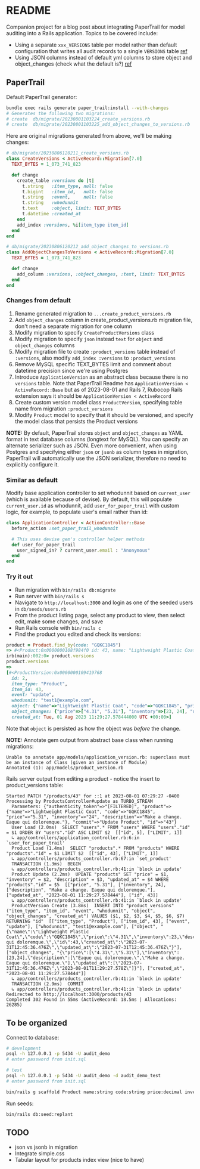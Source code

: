 # README

Companion project for a blog post about integrating PaperTrail for model auditing into a Rails application. Topics to be covered include:

* Using a separate `xxx_VERSIONS` table per model rather than default configuration that writes all audit records to a single `VERSIONS` table [ref](https://github.com/paper-trail-gem/paper_trail#6a-custom-version-classes)
* Using JSON columns instead of default yml columns to store object and object_changes (check what the default is?) [ref](https://github.com/paper-trail-gem/paper_trail#6b-custom-serializer)

## PaperTrail

Default PaperTrail generator:

```bash
bundle exec rails generate paper_trail:install --with-changes
# Generates the following two migrations:
# create  db/migrate/20230801103224_create_versions.rb
# create  db/migrate/20230801103225_add_object_changes_to_versions.rb
```

Here are original migrations generated from above, we'll be making changes:

```ruby
# db/migrate/20230806120211_create_versions.rb
class CreateVersions < ActiveRecord::Migration[7.0]
  TEXT_BYTES = 1_073_741_823

  def change
    create_table :versions do |t|
      t.string   :item_type, null: false
      t.bigint   :item_id,   null: false
      t.string   :event,     null: false
      t.string   :whodunnit
      t.text     :object, limit: TEXT_BYTES
      t.datetime :created_at
    end
    add_index :versions, %i[item_type item_id]
  end
end
```

```ruby
# db/migrate/20230806120212_add_object_changes_to_versions.rb
class AddObjectChangesToVersions < ActiveRecord::Migration[7.0]
  TEXT_BYTES = 1_073_741_823

  def change
    add_column :versions, :object_changes, :text, limit: TEXT_BYTES
  end
end
```

### Changes from default

1. Rename generated migration to `...create_product_versions.rb`
2. Add `object_changes` column in create_product_versions.rb migration file, don't need a separate migration for one column
3. Modify migration to specify `CreateProductVersions` class
4. Modify migration to specify `json` instead `text` for `object` and `object_changes` columns
5. Modify migration file to create `:product_versions` table instead of `:versions`, also modify `add_index :versions` to `:product_versions`
6. Remove MySQL specific TEXT_BYTES limit and comment about datetime precision since we're using Postgres
7. Introduce `ApplicationVersion` as an abstract class because there is no `versions` table. Note that PaperTrail Readme has `ApplicationVersion < ActiveRecord::Base` but as of 2023-08-01 and Rails 7, Rubocop Rails extension says it should be `ApplicationVersion < ActiveRecord`
8. Create custom version model class `ProductVersion`, specifying table name from migration `:product_versions`
9. Modify `Product` model to specify that it should be versioned, and specify the model class that persists the Product versions

**NOTE:** By default, PaperTrail stores `object` and `object_changes` as YAML format in text database columns (longtext for MySQL). You can specify an alternate serializer such as JSON. Even more convenient, when using Postgres and specifying either `json` or `jsonb` as column types in migration, PaperTrail will automatically use the JSON serializer, therefore no need to explicitly configure it.

### Similar as default

Modify base application controller to set whodunnit based on `current_user` (which is available because of devise). By default, this will populate `current_user.id` as whodunnit, add `user_for_paper_trail` with custom logic, for example, to populate user's email rather than id:

```ruby
class ApplicationController < ActionController::Base
  before_action :set_paper_trail_whodunnit

  # This uses devise gem's controller helper methods
  def user_for_paper_trail
    user_signed_in? ? current_user.email : "Anonymous"
  end
end
```

### Try it out

* Run migration with `bin/rails db:migrate`
* Run server with `bin/rails s`
* Navigate to `http://localhost:3000` and login as one of the seeded users in `db/seeds/users.rb`
* From the product listing page, select any product to view, then select edit, make some changes, and save
* Run Rails console with `bin/rails c`
* Find the product you edited and check its versions:
```ruby
product = Product.find_by(code: "GQKC1845")
=> #<Product:0x0000000108f984f0 id: 43, name: "Lightweight Plastic Coat", code: "GQKC1845", price: 0.531e1, inventory: 24, description: "Make a change. Eaque qui doloremque.", created_at: Mon, 31 Jul 2023 12:45:36.476309000 UTC +00:00, updated_at: Tue, 01 Aug 2023 11:29:27.578444000 UTC +00:00>
irb(main):002:0> product.versions
product.versions
=>
[#<ProductVersion:0x0000000109419768
  id: 2,
  item_type: "Product",
  item_id: 43,
  event: "update",
  whodunnit: "test1@example.com",
  object: {"name"=>"Lightweight Plastic Coat", "code"=>"GQKC1845", "price"=>"4.31", "inventory"=>23, "description"=>"Eaque qui doloremque.", "id"=>43, "created_at"=>"2023-07-31T12:45:36.476Z", "updated_at"=>"2023-07-31T12:45:36.476Z"},
  object_changes: {"price"=>["4.31", "5.31"], "inventory"=>[23, 24], "description"=>["Eaque qui doloremque.", "Make a change. Eaque qui doloremque."], "updated_at"=>["2023-07-31T12:45:36.476Z", "2023-08-01T11:29:27.578Z"]},
  created_at: Tue, 01 Aug 2023 11:29:27.578444000 UTC +00:00>]
```

Note that `object` is persisted as how the object was *before* the change.

**NOTE:** Annotate gem output from abstract base class when running migrations:
```
Unable to annotate app/models/application_version.rb: superclass must be an instance of Class (given an instance of Module)
Annotated (1): app/models/product_version.rb
```

Rails server output from editing a product - notice the insert to product_versions table:

```
Started PATCH "/products/43" for ::1 at 2023-08-01 07:29:27 -0400
Processing by ProductsController#update as TURBO_STREAM
  Parameters: {"authenticity_token"=>"[FILTERED]", "product"=>{"name"=>"Lightweight Plastic Coat", "code"=>"GQKC1845", "price"=>"5.31", "inventory"=>"24", "description"=>"Make a change. Eaque qui doloremque."}, "commit"=>"Update Product", "id"=>"43"}
  User Load (2.0ms)  SELECT "users".* FROM "users" WHERE "users"."id" = $1 ORDER BY "users"."id" ASC LIMIT $2  [["id", 5], ["LIMIT", 1]]
  ↳ app/controllers/application_controller.rb:6:in `user_for_paper_trail'
  Product Load (1.4ms)  SELECT "products".* FROM "products" WHERE "products"."id" = $1 LIMIT $2  [["id", 43], ["LIMIT", 1]]
  ↳ app/controllers/products_controller.rb:67:in `set_product'
  TRANSACTION (1.3ms)  BEGIN
  ↳ app/controllers/products_controller.rb:41:in `block in update'
  Product Update (2.2ms)  UPDATE "products" SET "price" = $1, "inventory" = $2, "description" = $3, "updated_at" = $4 WHERE "products"."id" = $5  [["price", "5.31"], ["inventory", 24], ["description", "Make a change. Eaque qui doloremque."], ["updated_at", "2023-08-01 11:29:27.578444"], ["id", 43]]
  ↳ app/controllers/products_controller.rb:41:in `block in update'
  ProductVersion Create (3.8ms)  INSERT INTO "product_versions" ("item_type", "item_id", "event", "whodunnit", "object", "object_changes", "created_at") VALUES ($1, $2, $3, $4, $5, $6, $7) RETURNING "id"  [["item_type", "Product"], ["item_id", 43], ["event", "update"], ["whodunnit", "test1@example.com"], ["object", "{\"name\":\"Lightweight Plastic Coat\",\"code\":\"GQKC1845\",\"price\":\"4.31\",\"inventory\":23,\"description\":\"Eaque qui doloremque.\",\"id\":43,\"created_at\":\"2023-07-31T12:45:36.476Z\",\"updated_at\":\"2023-07-31T12:45:36.476Z\"}"], ["object_changes", "{\"price\":[\"4.31\",\"5.31\"],\"inventory\":[23,24],\"description\":[\"Eaque qui doloremque.\",\"Make a change. Eaque qui doloremque.\"],\"updated_at\":[\"2023-07-31T12:45:36.476Z\",\"2023-08-01T11:29:27.578Z\"]}"], ["created_at", "2023-08-01 11:29:27.578444"]]
  ↳ app/controllers/products_controller.rb:41:in `block in update'
  TRANSACTION (2.9ms)  COMMIT
  ↳ app/controllers/products_controller.rb:41:in `block in update'
Redirected to http://localhost:3000/products/43
Completed 302 Found in 55ms (ActiveRecord: 18.5ms | Allocations: 26285)
```

## To be organized

Connect to database:

```bash
# development
psql -h 127.0.0.1 -p 5434 -U audit_demo
# enter password from init.sql

# test
psql -h 127.0.0.1 -p 5434 -U audit_demo -d audit_demo_test
# enter password from init.sql
```

```bash
bin/rails g scaffold Product name:string code:string price:decimal inventory:integer description:text
```

Run seeds:

```
bin/rails db:seed:replant
```

## TODO

* json vs jsonb in migration
* Integrate simple.css
* Tabular layout for products index view (nice to have)
